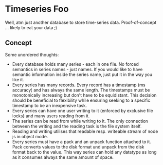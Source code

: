 # Timeseries Foo

Well, atm just another database to store time-series data. Proof-of-concept ... likely to eat your data ;)

## Concept

Some unordered thoughts:

 * Every database holds many series - each in one file. No forced semantics in series names - just names. If you would like to have semantic information inside the series name, just put it in the way you like it.
 * Every series has many records. Every record has a timestamp (ms accuracy) and has always the same length. The timestamps must be monotonically increasing but don't have to be equidistant. This decision should be beneficial to flexibility while ensuring seeking to a specific timestamp to be an inexpensive task.
 * Every series can have one user writing to it (enforced by exclusive file locks) and many users reading from it.
 * The series can be read from while writing to it. The only connection between the writing and the reading task is the file system itself.
 * Reading and writing utilises that readable resp. writeable stream of node js in object mode.
 * Every series must have a pack and an unpack function attached to it. Pack converts values to the disk format und unpack from the disk format back to the value. This way series can hold any datatype as long as it consumes always the same amount of space.
